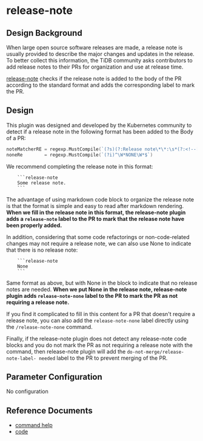 # release-note

## Design Background

When large open source software releases are made, a release note is usually provided to describe the major changes and updates in the release. To better collect this information, the TiDB community asks contributors to add release notes to their PRs for organization and use at release time.

[release-note](https://github.com/kubernetes/test-infra/tree/master/prow/plugins/releasenote) checks if the release note is added to the body of the PR according to the standard format and adds the corresponding label to mark the PR.

## Design

This plugin was designed and developed by the Kubernetes community to detect if a release note in the following format has been added to the Body of a PR:

```go
noteMatcherRE = regexp.MustCompile(`(?s)(?:Release note\*\*:\s*(?:<!--[^<>]*-->\s*)?` + "```(?:release-note)?|```release-note)(.+?)```")
noneRe        = regexp.MustCompile(`(?i)^\W*NONE\W*$`)
```

We recommend completing the release note in this format:

```
    ```release-note
    Some release note.
    ```
```

The advantage of using markdown code block to organize the release note is that the format is simple and easy to read after markdown rendering. **When we fill in the release note in this format, the release-note plugin adds a `release-note` label to the PR to mark that the release note have been properly added.**

In addition, considering that some code refactorings or non-code-related changes may not require a release note, we can also use None to indicate that there is no release note:

```
    ```release-note
    None
    ```
```

Same format as above, but with None in the block to indicate that no release notes are needed. **When we put None in the release note, release-note plugin adds `release-note-none` label to the PR to mark the PR as not requiring a release note.**

If you find it complicated to fill in this content for a PR that doesn't require a release note, you can also add the `release-note-none` label directly using the `/release-note-none` command.

Finally, if the release-note plugin does not detect any release-note code blocks and you do not mark the PR as not requiring a release note with the command, then release-note plugin will add the `do-not-merge/release-note-label- needed` label to the PR to prevent merging of the PR.

## Parameter Configuration 

No configuration

## Reference Documents

- [command help](https://prow.tidb.net/command-help#release_note_none)
- [code](https://github.com/kubernetes/test-infra/tree/master/prow/plugins/releasenote)
